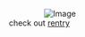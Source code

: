 ⠀⠀⠀⠀⠀⠀⠀⠀⠀⠀⠀⠀![Image](https://github.com/user-attachments/assets/04717db5-5a35-45ad-b78d-64c713db2755)
⠀⠀⠀⠀⠀⠀⠀⠀⠀⠀⠀⠀⠀⠀⠀⠀⠀⠀⠀⠀⠀⠀⠀⠀⠀⠀⠀‎ ‎  ‎   ‎   ‎   ‎  ‎  ‎  ‎  ‎ ⠀ ‎  ‎   ‎    ‎  ‎  ‎  ‎  ‎ ⠀ check out [rentry](https://rentry.co/se7enn) 
